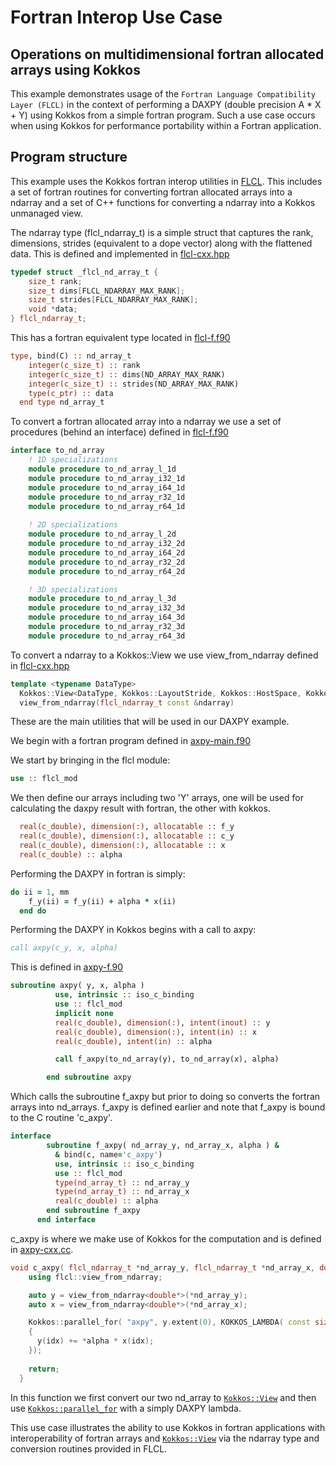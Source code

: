 # Fortran Interop Use Case

## Operations on multidimensional fortran allocated arrays using Kokkos 

This example demonstrates usage of the `Fortran Language Compatibility Layer (FLCL)` in the context of performing a DAXPY (double precision A * X + Y) using Kokkos from a simple fortran program. Such a use case occurs when using Kokkos for performance portability within a Fortran application. 

## Program structure 
This example uses the Kokkos fortran interop utilities in [FLCL](https://github.com/kokkos/kokkos-fortran-interop). 
This includes a set of fortran routines for converting fortran allocated arrays into a ndarray and a set of C++ functions for converting a ndarray into a Kokkos unmanaged view. 

The ndarray type (flcl_ndarray_t) is a simple struct that captures the rank, dimensions, strides (equivalent to a dope vector) along with the flattened data. This is defined and implemented in [flcl-cxx.hpp](https://github.com/kokkos/kokkos-fortran-interop/blob/master/src/flcl-cxx.hpp)

```c++ 
typedef struct _flcl_nd_array_t {
    size_t rank;
    size_t dims[FLCL_NDARRAY_MAX_RANK];
    size_t strides[FLCL_NDARRAY_MAX_RANK];
    void *data;
} flcl_ndarray_t;
```
This has a fortran equivalent type located in [flcl-f.f90](https://github.com/kokkos/kokkos-fortran-interop/blob/master/src/flcl-f.f90)

``` fortran
type, bind(C) :: nd_array_t
    integer(c_size_t) :: rank
    integer(c_size_t) :: dims(ND_ARRAY_MAX_RANK)
    integer(c_size_t) :: strides(ND_ARRAY_MAX_RANK)
    type(c_ptr) :: data
  end type nd_array_t
```

To convert a fortran allocated array into a ndarray we use a set of procedures (behind an interface) defined in [flcl-f.f90](https://github.com/kokkos/kokkos-fortran-interop/blob/master/src/flcl-f.f90)

```fortran
interface to_nd_array
    ! 1D specializations
    module procedure to_nd_array_l_1d
    module procedure to_nd_array_i32_1d
    module procedure to_nd_array_i64_1d
    module procedure to_nd_array_r32_1d
    module procedure to_nd_array_r64_1d
    
    ! 2D specializations
    module procedure to_nd_array_l_2d
    module procedure to_nd_array_i32_2d
    module procedure to_nd_array_i64_2d
    module procedure to_nd_array_r32_2d
    module procedure to_nd_array_r64_2d

    ! 3D specializations
    module procedure to_nd_array_l_3d
    module procedure to_nd_array_i32_3d
    module procedure to_nd_array_i64_3d
    module procedure to_nd_array_r32_3d
    module procedure to_nd_array_r64_3d
```

To convert a ndarray to a Kokkos::View we use view_from_ndarray defined in [flcl-cxx.hpp](https://github.com/kokkos/kokkos-fortran-interop/blob/master/src/flcl-cxx.hpp)
``` c++ 
template <typename DataType>
  Kokkos::View<DataType, Kokkos::LayoutStride, Kokkos::HostSpace, Kokkos::MemoryUnmanaged>
  view_from_ndarray(flcl_ndarray_t const &ndarray) 
```

These are the main utilities that will be used in our DAXPY example. 

We begin with a fortran program defined in [axpy-main.f90](https://github.com/kokkos/kokkos-fortran-interop/blob/master/examples/01-axpy/axpy-main.f90)

We start by bringing in the flcl module: 
``` fortran
use :: flcl_mod
```
We then define our arrays including two 'Y' arrays, one will be used for calculating the daxpy result with fortran, the other with kokkos.
``` fortran 
  real(c_double), dimension(:), allocatable :: f_y
  real(c_double), dimension(:), allocatable :: c_y
  real(c_double), dimension(:), allocatable :: x
  real(c_double) :: alpha
``` 
Performing the DAXPY in fortran is simply: 
``` fortran 
do ii = 1, mm
    f_y(ii) = f_y(ii) + alpha * x(ii)
  end do
``` 

Performing the DAXPY in Kokkos begins with a call to axpy: 
``` fortran 
call axpy(c_y, x, alpha)
``` 

This is defined in [axpy-f.90](https://github.com/kokkos/kokkos-fortran-interop/blob/master/examples/01-axpy/axpy-f.f90)
``` fortran 
subroutine axpy( y, x, alpha )
          use, intrinsic :: iso_c_binding
          use :: flcl_mod
          implicit none
          real(c_double), dimension(:), intent(inout) :: y
          real(c_double), dimension(:), intent(in) :: x
          real(c_double), intent(in) :: alpha

          call f_axpy(to_nd_array(y), to_nd_array(x), alpha)

        end subroutine axpy
```
Which calls the subroutine f_axpy but prior to doing so converts the fortran arrays into nd_arrays. 
f_axpy is defined earlier and note that f_axpy is bound to the C routine 'c_axpy'. 
``` fortran
interface
        subroutine f_axpy( nd_array_y, nd_array_x, alpha ) &
          & bind(c, name='c_axpy')
          use, intrinsic :: iso_c_binding
          use :: flcl_mod
          type(nd_array_t) :: nd_array_y
          type(nd_array_t) :: nd_array_x
          real(c_double) :: alpha
        end subroutine f_axpy
      end interface
```

c_axpy is where we make use of Kokkos for the computation and is defined in [axpy-cxx.cc](https://github.com/kokkos/kokkos-fortran-interop/blob/master/examples/01-axpy/axpy-cxx.cc).

```c++ 
void c_axpy( flcl_ndarray_t *nd_array_y, flcl_ndarray_t *nd_array_x, double *alpha ) {
    using flcl::view_from_ndarray;

    auto y = view_from_ndarray<double*>(*nd_array_y);
    auto x = view_from_ndarray<double*>(*nd_array_x);

    Kokkos::parallel_for( "axpy", y.extent(0), KOKKOS_LAMBDA( const size_t idx)
    {
      y(idx) += *alpha * x(idx);
    });
  
    return;
  }
```

In this function we first convert our two nd_array to [`Kokkos::View`](../API/core/view/view) and then use [`Kokkos::parallel_for`](../API/core/parallel-dispatch/parallel_for) with a simply DAXPY lambda.  

This use case illustrates the ability to use Kokkos in fortran applications with interoperability of fortran arrays and [`Kokkos::View`](../API/core/view/view) via the ndarray type and conversion routines provided in FLCL. 
